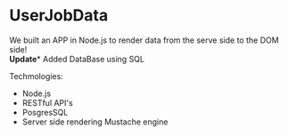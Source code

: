 # UserJobData
We built an APP in Node.js to render data from the serve side to the DOM side!  
****Update***** Added DataBase using SQL

Techmologies: 
- Node.js
- RESTful API's
- PosgresSQL
- Server side rendering Mustache engine
